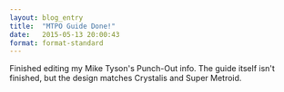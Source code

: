 ```yaml
---
layout: blog_entry
title:  "MTPO Guide Done!"
date:   2015-05-13 20:00:43
format: format-standard
---
```

Finished editing my Mike Tyson's Punch-Out info. The guide itself isn't finished, but the design matches Crystalis and Super Metroid.